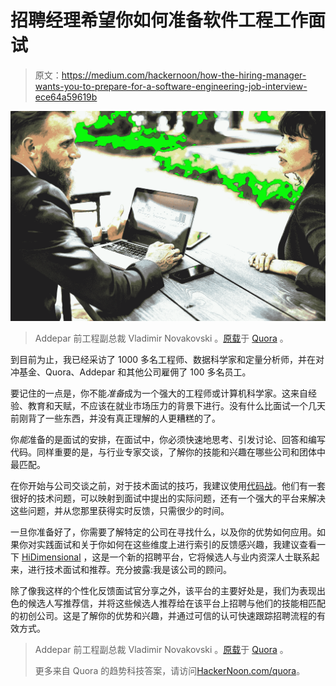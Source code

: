 # 招聘经理希望你如何准备软件工程工作面试

> 原文：<https://medium.com/hackernoon/how-the-hiring-manager-wants-you-to-prepare-for-a-software-engineering-job-interview-ece64a59619b>

![](img/231d7528a91c909585584a675c5f7cfb.png)

> Addepar 前工程副总裁 Vladimir Novakovski 。[原载](https://www.quora.com/How-do-I-prepare-for-a-software-engineering-job-interview/answer/Vladimir-Novakovski)于 [Quora](http://quora.com?ref=hackernoon) 。

到目前为止，我已经采访了 1000 多名工程师、数据科学家和定量分析师，并在对冲基金、Quora、Addepar 和其他公司雇佣了 100 多名员工。

要记住的一点是，你不能*准备*成为一个强大的工程师或计算机科学家。这来自经验、教育和天赋，不应该在就业市场压力的背景下进行。没有什么比面试一个几天前刚背了一些东西，并没有真正理解的人更糟糕的了。

你*能*准备的是面试的安排，在面试中，你必须快速地思考、引发讨论、回答和编写代码。同样重要的是，与行业专家交谈，了解你的技能和兴趣在哪些公司和团体中最匹配。

在你开始与公司交谈之前，对于技术面试的技巧，我建议使用[代码战](http://www.codefights.com/)。他们有一套很好的技术问题，可以映射到面试中提出的实际问题，还有一个强大的平台来解决这些问题，并从您那里获得实时反馈，只需很少的时间。

一旦你准备好了，你需要了解特定的公司在寻找什么，以及你的优势如何应用。如果你对实践面试和关于你如何在这些维度上进行索引的反馈感兴趣，我建议查看一下 [HiDimensional](https://www.hidimensional.com/?interview-with-vlad) ，这是一个新的招聘平台，它将候选人与业内资深人士联系起来，进行技术面试和推荐。充分披露:我是该公司的顾问。

除了像我这样的个性化反馈面试官分享之外，该平台的主要好处是，我们为表现出色的候选人写推荐信，并将这些候选人推荐给在该平台上招聘与他们的技能相匹配的初创公司。这是了解你的优势和兴趣，并通过可信的认可快速跟踪招聘流程的有效方式。

> Addepar 前工程副总裁 Vladimir Novakovski 。[原载](https://www.quora.com/How-do-I-prepare-for-a-software-engineering-job-interview/answer/Vladimir-Novakovski)于 [Quora](http://quora.com?ref=hackernoon) 。
> 
> 更多来自 Quora 的趋势科技答案，请访问[HackerNoon.com/quora](https://hackernoon.com/quora/home)。